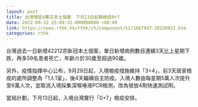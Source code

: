 ```yaml
---
layout: post
title: 台灣增逾4萬宗本土個案　下月13日起擬檢疫0+7
date: 2022-09-22 15:09:32.000000000 +08:00
link: https://news.rthk.hk/rthk/ch/component/k2/1667947-20220922.htm
categories: rthk
---
```


台灣過去一日新增42212宗新冠本土個案，單日新增病例數目連續3天比上星期下跌，再多59名患者死亡，年齡介於30歲至超過90歲。

另外，疫情指揮中心公布，9月29日起，入境檢疫措施維持「3+4」，前3天居家檢疫的處所調整為「1人1室」，後4天繼續自主防疫。入境人數由每星期5萬人次提升至6萬人次，並取消入境採集深喉唾液PCR檢測，改為發放4劑快速測試劑。

當局計劃，下月13日起，入境台灣實行「0+7」檢疫安排。
